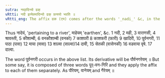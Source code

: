 ```yaml
---
sutra: नद्यादिभ्यो ढक्
vRtti: नदी इत्येवमादिभ्यो ढक् प्रत्ययो भवति ॥
vRtti_eng: The affix ढक (एय) comes after the words '_nadi_' &c, in the remaining senses (i. e. (IV. 3. 25)). &c).
---
```

Thus नादेयं, 'pertaining to a river', माहेयम् 'earthen', &c.
1 नदी, 2 मही, 3 वाराणसी, 4 श्रावस्ती, 5 कीशाम्बी, 6 वनकौशाम्बी (वनको) 7 काशपरी 8 काशफरी (फारी) 9 खादिरी, 10 पूर्वनगरी, 11 पाठा (पावा) 12 माया (मावा) 13 शाल्वा (साल्वा)14 दावी, 15 सेतकी (वासेनकी) 16 वडवाया वृषे. 17 दाल्वा.

The word पूर्वनगरी occurs in the above list. Its derivative will be पौर्वनगरेयम् ॥ But some say, it is composed of three words पूर्-वन-गिरि and they apply the affix to each of them separately. As पौरेयम्, वानेयम् and गैरेयम् ॥
